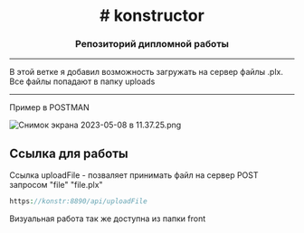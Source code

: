 <h1 align="center"># konstructor
<h3 align="center">Репозиторий дипломной работы</h3>
<hr>
В этой ветке я добавил возможность загружать на сервер файлы .plx. Все файлы попадают в папку uploads
<hr>

Пример в POSTMAN

![Снимок экрана 2023-05-08 в 11.37.25.png](images%2F%D0%A1%D0%BD%D0%B8%D0%BC%D0%BE%D0%BA%20%D1%8D%D0%BA%D1%80%D0%B0%D0%BD%D0%B0%202023-05-08%20%D0%B2%2011.37.25.png)

 ## Ссылка для работы
Ссылка uploadFile - позваляет принимать файл на сервер POST запросом "file" "file.plx"
```php
https://konstr:8890/api/uploadFile
```
  
Визуальная работа так же доступна из папки front
